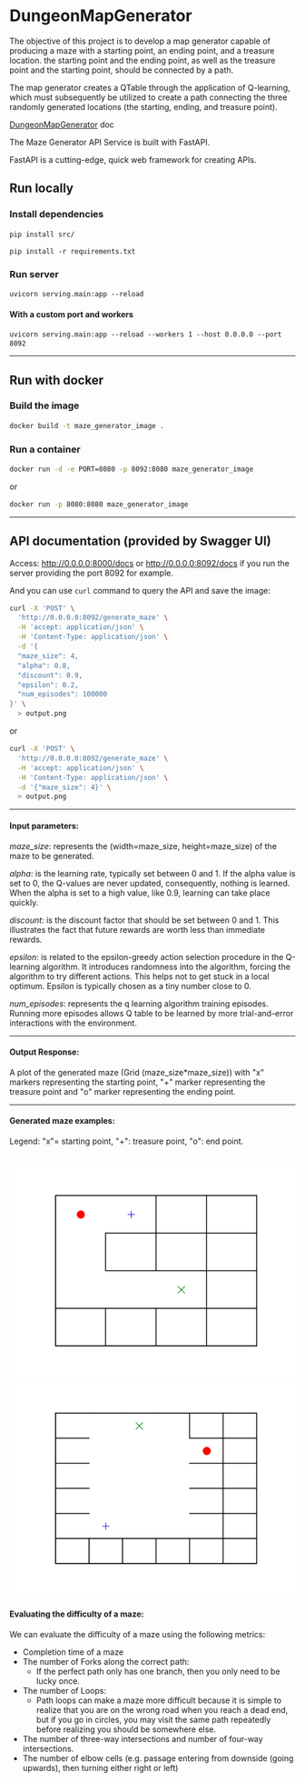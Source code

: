 # DungeonMapGenerator

The objective of this project is to develop a map generator capable of producing a maze with a starting point, an ending
point, and a treasure location. the starting point and the ending point, as well as the treasure point and the
starting point, should be connected by a path.

The map generator creates a QTable through the application of Q-learning, which must subsequently be utilized to create
a path connecting the three randomly generated locations (the starting, ending, and treasure point).

[DungeonMapGenerator](src/README.md) doc

The Maze Generator API Service is built with FastAPI.

FastAPI is a cutting-edge, quick web framework for creating APIs.

## Run locally

### Install dependencies

```
pip install src/
```

```
pip install -r requirements.txt
```

### Run server

```
uvicorn serving.main:app --reload
```

#### With a custom port and workers

```
uvicorn serving.main:app --reload --workers 1 --host 0.0.0.0 --port 8092
```

---

## Run with docker

### Build the image

```bash
docker build -t maze_generator_image .
```

### Run a container

[//]: # (If you want to specify a port mapping: <host_port>:<container_port>)

```bash
docker run -d -e PORT=8080 -p 8092:8080 maze_generator_image
```

or

```bash
docker run -p 8080:8080 maze_generator_image
```

----

## API documentation (provided by Swagger UI)

Access: http://0.0.0.0:8000/docs or http://0.0.0.0:8092/docs if you run the server providing the port 8092 for example.

And you can use `curl` command to query the API and save the image:

```bash
curl -X 'POST' \
  'http://0.0.0.0:8092/generate_maze' \
  -H 'accept: application/json' \
  -H 'Content-Type: application/json' \
  -d '{
  "maze_size": 4,
  "alpha": 0.8,
  "discount": 0.9,
  "epsilon": 0.2,
  "num_episodes": 100000
}' \
  > output.png
```

or

```bash
curl -X 'POST' \
  'http://0.0.0.0:8092/generate_maze' \
  -H 'accept: application/json' \
  -H 'Content-Type: application/json' \
  -d '{"maze_size": 4}' \
  > output.png
```
-----

#### Input parameters:

*maze_size*: represents the (width=maze_size, height=maze_size) of the maze to be generated.

*alpha*: is the learning rate, typically set between 0 and 1. If the alpha value is set to 0, the Q-values are never
updated,
consequently, nothing is learned. When the alpha is set to a high value, like 0.9, learning can take place quickly.

*discount*: is the discount factor that should be set between 0 and 1. This illustrates the fact that future rewards are
worth less than immediate rewards.

*epsilon*: is related to the epsilon-greedy action selection procedure in the Q-learning algorithm. It introduces
randomness into the algorithm, forcing the algorithm to try different actions. This helps not to get stuck in a local
optimum. Epsilon is typically chosen as a tiny number close to 0.

*num_episodes*: represents the q learning algorithm training episodes. Running more episodes allows Q table to be
learned by more trial-and-error interactions with the environment.

----
#### Output Response:

A plot of the generated maze (Grid (maze_size*maze_size)) with "x" markers representing the starting point,
"+" marker representing the treasure point and "o" marker representing the ending point.

---

#### Generated maze examples:

Legend: "x"= starting point, "+": treasure point, "o": end point.

![](images/example_maze_1.png)
![](images/example_maze_2.png)
---

#### Evaluating the difficulty of a maze:

We can evaluate the difficulty of a maze using the following metrics:

- Completion time of a maze
- The number of Forks along the correct path:
    - If the perfect path only has one branch, then you only need to be lucky once.
- The number of Loops:
    - Path loops can make a maze more difficult because it is simple to realize that you are on the
      wrong road when you reach a dead end, but if you go in circles, you may visit the same path repeatedly before
      realizing you should be somewhere else.
- The number of three-way intersections and number of four-way intersections.
- The number of elbow cells  (e.g. passage entering from downside (going upwards), then turning either right or left)
